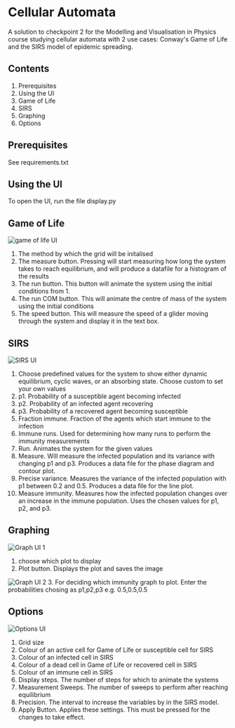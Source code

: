 Cellular Automata
=================
A solution to checkpoint 2 for the Modelling and Visualisation in Physics course
studying cellular automata with 2 use cases: Conway's Game of Life and the SIRS
model of epidemic spreading.

Contents
--------
1. Prerequisites
2. Using the UI
3. Game of Life
4. SIRS
5. Graphing
6. Options

Prerequisites
-------------
See requirements.txt

Using the UI
------------
To open the UI, run the file display.py

Game of Life
------------
![game of life UI](gameoflifeimage.png)

1. The method by which the grid will be initalised
2. The measure button. Pressing will start measuring how long the system
takes to reach equilibrium, and will produce a datafile for a histogram of the
results
3. The run button. This button will animate the system using the initial conditions
from 1.
4. The run COM button. This will animate the centre of mass of the system using the 
initial conditions
5. The speed button. This will measure the speed of a glider moving through the system
and display it in the text box.

SIRS
----
![SIRS UI](sirsimage.png)
1. Choose predefined values for the system to show either dynamic equilibrium,
cyclic waves, or an absorbing state. Choose custom to set your own values
2. p1. Probability of a susceptible agent becoming infected
3. p2. Probability of an infected agent recovering
4. p3. Probability of a recovered agent becoming susceptible
5. Fraction immune. Fraction of the agents which start immune to the infection
6. Immune runs. Used for determining how many runs to perform the immunity measurements
7. Run. Animates the system for the given values
8. Measure. Will measure the infected population and its variance with changing p1 and p3.
Produces a data file for the phase diagram and contour plot.
9. Precise variance. Measures the variance of the infected population with p1 between 0.2 and
0.5. Produces a data file for the line plot.
10. Measure immunity. Measures how the infected population changes over an increase in the immune
population. Uses the chosen values for p1, p2, and p3.


Graphing
--------
![Graph UI 1](graphimage1.png)
1. choose which plot to display
2. Plot button. Displays the plot and saves the image

![Graph UI 2](graphimage2.png)
3. For deciding which immunity graph to plot. Enter the probabilities chosing as p1,p2,p3
e.g. 0.5,0.5,0.5

Options
------
![Options UI](optionsimage1.png)
1. Grid size
2. Colour of an active cell for Game of Life or susceptible cell for SIRS
3. Colour of an infected cell in SIRS
4. Colour of a dead cell in Game of Life or recovered cell in SIRS
5. Colour of an immune cell in SIRS
6. Display steps. The number of steps for which to animate the systems
7. Measurement Sweeps. The number of sweeps to perform after reaching equilibrium
8. Precision. The interval to increase the variables by in the SIRS model.
9. Apply Button. Applies these settings. This must be pressed for the changes to take effect.
